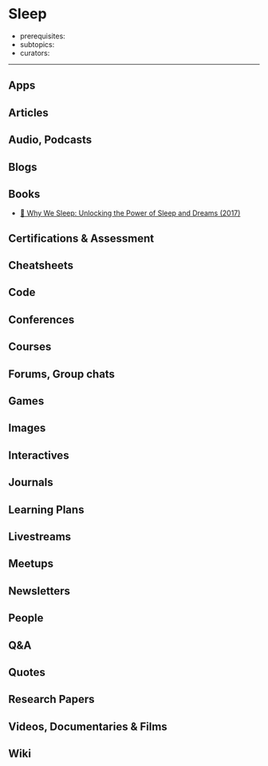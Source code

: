 # Sleep

- prerequisites:
- subtopics:
- curators:

------

## Apps

## Articles

## Audio, Podcasts

## Blogs

## Books

- [📕 Why We Sleep: Unlocking the Power of Sleep and Dreams (2017)](https://www.goodreads.com/book/show/34466963-why-we-sleep)


## Certifications & Assessment

## Cheatsheets

## Code

## Conferences

## Courses

## Forums, Group chats

## Games

## Images

## Interactives

## Journals

## Learning Plans

## Livestreams

## Meetups

## Newsletters

## People

## Q&A

## Quotes

## Research Papers

## Videos, Documentaries & Films

## Wiki

